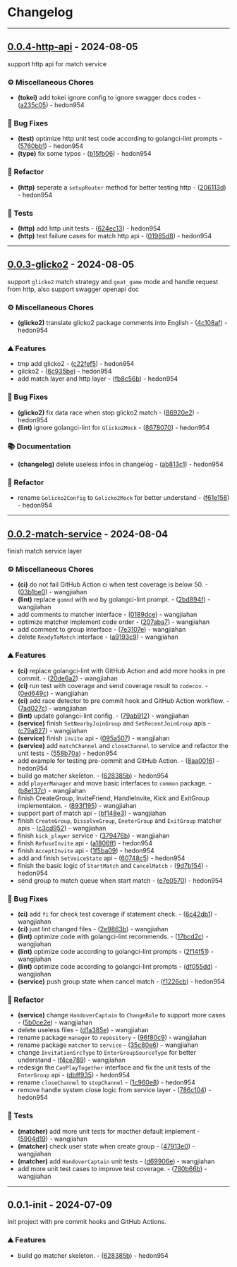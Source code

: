 # Changelog

---
## [0.0.4-http-api](https://github.com/hedon954/go-matcher/compare/v0.0.3-glicko2..v0.0.4-http-api) - 2024-08-05

support http api for match service

### ⚙️ Miscellaneous Chores

- **(tokei)** add tokei ignore config to ignore swagger docs codes - ([a235c05](https://github.com/hedon954/go-matcher/commit/a235c05cc910f67266a551233708648913e30be2)) - hedon954

### 🐛 Bug Fixes

- **(test)** optimize http unit test code according to golangci-lint prompts - ([5760bb1](https://github.com/hedon954/go-matcher/commit/5760bb18131ccf6855e673bbc59a1fd0f61913cf)) - hedon954
- **(type)** fix some typos - ([b15fb06](https://github.com/hedon954/go-matcher/commit/b15fb060555a590d68278bb123d58f9123b7094b)) - hedon954

### 🚜 Refactor

- **(http)** seperate a `setupRouter` method for better testing http - ([206113d](https://github.com/hedon954/go-matcher/commit/206113d05e146fba93ccecfcfc92905f73562894)) - hedon954

### 🧪 Tests

- **(http)** add http unit tests - ([624ec13](https://github.com/hedon954/go-matcher/commit/624ec132dcc42065c3b1ae18cde71547cf248908)) - hedon954
- **(http)** test failure cases for match http api - ([01985d8](https://github.com/hedon954/go-matcher/commit/01985d8ba76ee0e6dbd0b0a342f2858d02688ded)) - hedon954

<!-- generated by git-cliff -->

---
## [0.0.3-glicko2](https://github.com/hedon954/go-matcher/compare/v0.0.2-match-service..v0.0.3-glicko2) - 2024-08-05

support `glicko2` match strategy and `goat_game` mode and handle request from http, also support swagger openapi doc

### ⚙️ Miscellaneous Chores

- **(glicko2)** translate glicko2 package comments into English - ([4c108af](https://github.com/hedon954/go-matcher/commit/4c108affe94447c3ceb177b59ad6fbf883496556)) - hedon954

### ⛰️ Features

- tmp add glicko2 - ([c22fef5](https://github.com/hedon954/go-matcher/commit/c22fef583a30596c870e2ac8adee839fab760c3e)) - hedon954
- glicko2 - ([6c935be](https://github.com/hedon954/go-matcher/commit/6c935be3fb521e9d2ee8542cc0c789fca9b6fe43)) - hedon954
- add match layer and http layer - ([fb8c56b](https://github.com/hedon954/go-matcher/commit/fb8c56bb6f3cc700ed23fe544980307fe28bb2ab)) - hedon954

### 🐛 Bug Fixes

- **(glicko2)** fix data race when stop glicko2 match - ([86920e2](https://github.com/hedon954/go-matcher/commit/86920e255a0625c2311314e9272c183939b25438)) - hedon954
- **(lint)** ignore golangci-lint for `Glicko2Mock` - ([8678070](https://github.com/hedon954/go-matcher/commit/8678070e44eb2c5301e1239974f73738e17d0750)) - hedon954

### 📚 Documentation

- **(changelog)** delete useless infos in changelog - ([ab813c1](https://github.com/hedon954/go-matcher/commit/ab813c1d733a2d6ec4406d8dcfb400bc4000af9e)) - hedon954

### 🚜 Refactor

- rename `Golicko2Config` to `Golicko2Mock` for better understand - ([f61e158](https://github.com/hedon954/go-matcher/commit/f61e158da28b2ebda4fedab89e5c5e4a7f9b1030)) - hedon954

<!-- generated by git-cliff -->

---
## [0.0.2-match-service](https://GitHub.com/hedon954/go-matcher/compare/v0.0.1-init..v0.0.2-match-service) - 2024-08-04

finish match service layer

### ⚙️ Miscellaneous Chores

- **(ci)** do not fail GitHub Action ci when test coverage is below 50. - ([03b1be0](https://GitHub.com/hedon954/go-matcher/commit/03b1be0c71a4b1f09ec5d6aa0dbca018c6da8646)) - wangjiahan
- **(lint)** replace `gomnd` with `mnd` by golangci-lint prompt. - ([2bd894f](https://GitHub.com/hedon954/go-matcher/commit/2bd894f045e873d2af58ed45a3a3566affd3a5e3)) - wangjiahan
- add comments to matcher interface - ([0189dce](https://GitHub.com/hedon954/go-matcher/commit/0189dce945fc21b895188ee266004bfb63542ea4)) - wangjiahan
- optimize matcher implement code order - ([207aba7](https://GitHub.com/hedon954/go-matcher/commit/207aba7869a86261cb17aa6e7330aab47dbe2ee5)) - wangjiahan
- add comment to group interface - ([7e3107e](https://GitHub.com/hedon954/go-matcher/commit/7e3107e6991df7c3fd584e048453bb2e91670d90)) - wangjiahan
- delete `ReadyToMatch` interface - ([a9193c9](https://GitHub.com/hedon954/go-matcher/commit/a9193c9e37d7fe9be499141390b9e42379654229)) - wangjiahan

### ⛰️ Features

- **(ci)** replace golangci-lint with GitHub Action and add more hooks in pre commit. - ([20de6a2](https://GitHub.com/hedon954/go-matcher/commit/20de6a2f90b21168fa72ce92b7410d595a36574b)) - wangjiahan
- **(ci)** run test with coverage and send coverage result to `codecov`. - ([0ed649c](https://GitHub.com/hedon954/go-matcher/commit/0ed649c1cf9543af688c0298959a7ac4f607262e)) - wangjiahan
- **(ci)** add race detector to pre commit hook and GitHub Action workflow. - ([7ad027c](https://GitHub.com/hedon954/go-matcher/commit/7ad027c995fc3de566b057832257081e6dab45f2)) - wangjiahan
- **(lint)** update golangci-lint config. - ([79ab912](https://GitHub.com/hedon954/go-matcher/commit/79ab912202a5e268183c054cb602ea42ec16d8df)) - wangjiahan
- **(service)** finish `SetNearbyJoinGroup` and `SetRecentJoinGroup` apis - ([c79a827](https://GitHub.com/hedon954/go-matcher/commit/c79a82708ffc453a8eccadb1d918346cc920e283)) - wangjiahan
- **(service)** finish `invite` api - ([095a507](https://GitHub.com/hedon954/go-matcher/commit/095a5079453aded276725dddbe53e7987146b41d)) - wangjiahan
- **(service)** add `matchChannel` and `closeChannel` to service and refactor the unit tests - ([558b70a](https://GitHub.com/hedon954/go-matcher/commit/558b70a09d3d75c6491afdc0b3922bd97c6f00dd)) - hedon954
- add example for testing pre-commit and GitHub Action. - ([8aa0016](https://GitHub.com/hedon954/go-matcher/commit/8aa001696e371ba8e795077185f30d66c84926f9)) - hedon954
- build go matcher skeleton. - ([628385b](https://GitHub.com/hedon954/go-matcher/commit/628385bfd2c9dd39813cc130215facea4a88995e)) - hedon954
- add `playerManager` and move basic interfaces to `common` package. - ([b8e137c](https://GitHub.com/hedon954/go-matcher/commit/b8e137cfbe242fa9a08f56bece586abd0eb493cd)) - wangjiahan
- finish CreateGroup, InviteFriend, HandleInvite, Kick and ExitGroup implementaion. - ([893f195](https://GitHub.com/hedon954/go-matcher/commit/893f1955a64017f04d13b030eec6a5bdcca54b00)) - wangjiahan
- support part of match api - ([bf148e3](https://GitHub.com/hedon954/go-matcher/commit/bf148e33f7ff477da2779fc5f4574377f0e8fb0a)) - wangjiahan
- finish `CreateGroup`, `DissolveGroup`, `EneterGroup` and `ExitGroup` matcher apis - ([c3cd952](https://GitHub.com/hedon954/go-matcher/commit/c3cd9520f41457ceb51ae8f48f2e131c76c5dcf8)) - wangjiahan
- finish `kick_player` service - ([379476b](https://GitHub.com/hedon954/go-matcher/commit/379476b2659067c6834820ac1afd92c6034b04e6)) - wangjiahan
- finish `RefuseInvite` api - ([a1806ff](https://GitHub.com/hedon954/go-matcher/commit/a1806ff9753ea170dca7d41ccf7767ef7989c1e2)) - hedon954
- finish `AcceptInvite` api - ([1f5ba09](https://GitHub.com/hedon954/go-matcher/commit/1f5ba09152675082bbac2c675ccb1f95bf322bc7)) - hedon954
- add and finish `SetVoiceState` api - ([60748c5](https://GitHub.com/hedon954/go-matcher/commit/60748c56e89d5eac9d2584c9eed89563ffdd0c29)) - hedon954
- finish the basic logic of `StartMatch` and `CancelMatch` - ([9d7b154](https://GitHub.com/hedon954/go-matcher/commit/9d7b1548a3ac13f7800b40b9b89f4c6a8866e2e9)) - hedon954
- send group to match queue when start match - ([e7e0570](https://GitHub.com/hedon954/go-matcher/commit/e7e05705a7c1e1e6a226a66c0eaa44aac48a51e7)) - hedon954

### 🐛 Bug Fixes

- **(ci)** add `fi` for check test coverage if statement check. - ([6c42db1](https://GitHub.com/hedon954/go-matcher/commit/6c42db1ae59b4224af0ebaef2eaf0392f8a96446)) - wangjiahan
- **(ci)** just lint changed files - ([2e9863b](https://GitHub.com/hedon954/go-matcher/commit/2e9863bac062381a6f661a980daa3b1bce775d45)) - wangjiahan
- **(lint)** optimize code with golangci-lint recommends. - ([17bcd2c](https://GitHub.com/hedon954/go-matcher/commit/17bcd2cc7cb1825e2cd1b74af117c862588e6387)) - wangjiahan
- **(lint)** optimize code according to golangci-lint prompts - ([2f14f51](https://GitHub.com/hedon954/go-matcher/commit/2f14f517ab6a331486cb4663d1f0436f25ff39a1)) - wangjiahan
- **(lint)** optimize code according to golangci-lint prompts - ([df055dd](https://GitHub.com/hedon954/go-matcher/commit/df055ddcc2949b4048579d4d3ea983bd98afb15b)) - wangjiahan
- **(service)** push group state when cancel match - ([f1226cb](https://GitHub.com/hedon954/go-matcher/commit/f1226cbae69796de75021934c8342d1839e561d6)) - hedon954

### 🚜 Refactor

- **(service)** change `HandoverCaptain` to `ChangeRole` to support more cases - ([5b0ce2e](https://GitHub.com/hedon954/go-matcher/commit/5b0ce2e15ecdb4e6ddd567b0c4258f4e91880310)) - wangjiahan
- delete useless files - ([d1a385e](https://GitHub.com/hedon954/go-matcher/commit/d1a385ea5b98350b33b08bc2828baed8dfb9eb64)) - wangjiahan
- rename package `manager` to `repository` - ([96f80c9](https://GitHub.com/hedon954/go-matcher/commit/96f80c9cc7a8e36041c4b91e7e15dc5dcd70d0d0)) - wangjiahan
- rename package `matcher` to `service` - ([35c80e6](https://GitHub.com/hedon954/go-matcher/commit/35c80e6a805ecd93dd5648e7c98afc6e472e50cb)) - wangjiahan
- change `InvitationSrcType` to `EnterGroupSourceType` for better understand - ([f4ce789](https://GitHub.com/hedon954/go-matcher/commit/f4ce789d738a74e734268216bceef70f13788be4)) - wangjiahan
- redesign the `CanPlayTogether` interface and fix the unit tests of the `EnterGroup` api - ([dbff935](https://GitHub.com/hedon954/go-matcher/commit/dbff9353cc90373b1158626e62ffa9f75aa57782)) - hedon954
- rename `closeChannel` to `stopChannel` - ([1c960e8](https://GitHub.com/hedon954/go-matcher/commit/1c960e82f04284338cebac16a0181a8982f51f18)) - hedon954
- remove handle system close logic from service layer - ([786c104](https://GitHub.com/hedon954/go-matcher/commit/786c1041710df357f5495229049b28ea44b0104c)) - hedon954

### 🧪 Tests

- **(matcher)** add more unit tests for macther default implement - ([5904d19](https://GitHub.com/hedon954/go-matcher/commit/5904d196fdecc16b3390c3bc3d5abc5d34d06fb8)) - wangjiahan
- **(matcher)** check user state when create group - ([47913e0](https://GitHub.com/hedon954/go-matcher/commit/47913e03426b1122552941897a7fcd35ec0c2b1a)) - wangjiahan
- **(matcher)** add `HandoverCaptain` unit tests - ([d69906e](https://GitHub.com/hedon954/go-matcher/commit/d69906eded8fcb6a9700963ade96938cd65e815a)) - wangjiahan
- add more unit test cases to improve test coverage. - ([780b66b](https://GitHub.com/hedon954/go-matcher/commit/780b66b21be9cc7c4bb40c018129fd3c090aecc0)) - wangjiahan

<!-- generated by git-cliff -->

---
## 0.0.1-init - 2024-07-09

Init project with pre commit hooks and GitHub Actions.

### ⛰️ Features

- build go matcher skeleton. - ([628385b](https://GitHub.com/hedon954/go-matcher/commit/628385bfd2c9dd39813cc130215facea4a88995e)) - hedon954


